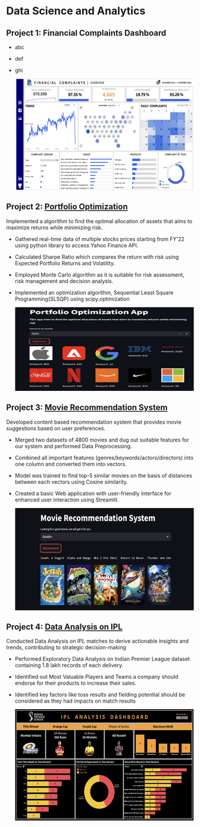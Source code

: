 # Data Science and Analytics

## Project 1: Financial Complaints Dashboard
* abc
* def
* ghi
  
  <a href="https://public.tableau.com/app/profile/vidit.jain3529/viz/CreditCardComplaints_16973124908490/FINANCIALCOMPLAINTS">
    <img src = "images/Finance Dashboard.png" width="600" height="300">
  </a>


## Project 2: [Portfolio Optimization](https://github.com/VIDIT-9/Portfolio-Optimization)
Implemented a algorithm to find the optimal allocation of assets that aims to maximize returns while minimizing risk.
* Gathered real-time data of multiple stocks prices starting from FY'22 using python library to access Yahoo Finance API.
* Calculated Sharpe Ratio which compares the return with risk using Expected Portfolio Returns and Volatility.
* Employed Monte Carlo algorithm as it is suitable for risk assessment, risk management and decision analysis.
* Implemented an optimization algorithm, Sequential Least Square Programming(SLSQP) using scipy.optimization

     <a href="https://portfolio-optomization-605bcecc5cc2.herokuapp.com/">
  <img src = "images/portfolio2.png" width="500" height="225">
  </a>


## Project 3: [Movie Recommendation System](https://github.com/VIDIT-9/Recommender-System-TMDB-dataset)
Developed content based recommendation system that provides movie suggestions based on user preferences.
* Merged two datasets of 4800 movies and dug out suitable features for our system and performed Data Preprocessing.
* Combined all important features (genres/keywords/actors/directors) into one column and converted them into vectors.
* Model was trained to find top-5 similar movies on the basis of distances between each vectors using Cosine similarity.
* Created a basic Web application with user-friendly interface for enhanced user interaction using Streamlit.

  
   <a href="https://movies-recommendation-system-bbcd81475afd.herokuapp.com">
    <img src = "images/mrs.png" width="500" height="275">
  </a>



## Project 4: [Data Analysis on IPL](https://github.com/VIDIT-9/Sparks-foundation-internship)
Conducted Data Analysis on IPL matches to derive actionable insights and trends, contributing to strategic decision-making
* Performed Exploratory Data Analysis on Indian Premier League dataset containing 1.8 lakh records of each delivery.
* Identified out Most Valuable Players and Teams a company should endorse for their products to increase their sales.
* Identified key factors like toss results and fielding potential should be considered as they had impacts on match results
  
  
   <a href="https://public.tableau.com/app/profile/vidit.jain3529/viz/IPLAnalysis_16968349285830/IPLANALYSISDASHBOARD?publish=yes">
    <img src = "images/dashboard.png" width="600" height="300">
  </a>


